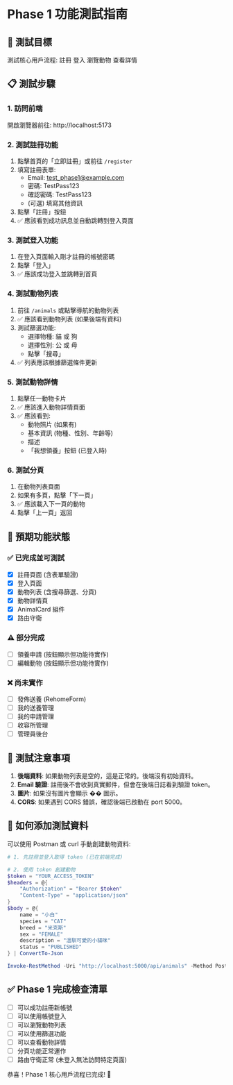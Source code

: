 ﻿# Phase 1 功能測試指南

## 🎯 測試目標
測試核心用戶流程: 註冊  登入  瀏覽動物  查看詳情

## 📋 測試步驟

### 1. 訪問前端
開啟瀏覽器前往: http://localhost:5173

### 2. 測試註冊功能
1. 點擊首頁的「立即註冊」或前往 `/register`
2. 填寫註冊表單:
   - Email: test_phase1@example.com
   - 密碼: TestPass123
   - 確認密碼: TestPass123
   - (可選) 填寫其他資訊
3. 點擊「註冊」按鈕
4. ✅ 應該看到成功訊息並自動跳轉到登入頁面

### 3. 測試登入功能
1. 在登入頁面輸入剛才註冊的帳號密碼
2. 點擊「登入」
3. ✅ 應該成功登入並跳轉到首頁

### 4. 測試動物列表
1. 前往 `/animals` 或點擊導航的動物列表
2. ✅ 應該看到動物列表 (如果後端有資料)
3. 測試篩選功能:
   - 選擇物種: 貓 或 狗
   - 選擇性別: 公 或 母
   - 點擊「搜尋」
4. ✅ 列表應該根據篩選條件更新

### 5. 測試動物詳情
1. 點擊任一動物卡片
2. ✅ 應該進入動物詳情頁面
3. ✅ 應該看到:
   - 動物照片 (如果有)
   - 基本資訊 (物種、性別、年齡等)
   - 描述
   - 「我想領養」按鈕 (已登入時)

### 6. 測試分頁
1. 在動物列表頁面
2. 如果有多頁，點擊「下一頁」
3. ✅ 應該載入下一頁的動物
4. 點擊「上一頁」返回

## 🐛 預期功能狀態

### ✅ 已完成並可測試
- [x] 註冊頁面 (含表單驗證)
- [x] 登入頁面
- [x] 動物列表 (含搜尋篩選、分頁)
- [x] 動物詳情頁
- [x] AnimalCard 組件
- [x] 路由守衛

### ⚠️ 部分完成
- [ ] 領養申請 (按鈕顯示但功能待實作)
- [ ] 編輯動物 (按鈕顯示但功能待實作)

### ❌ 尚未實作
- [ ] 發佈送養 (RehomeForm)
- [ ] 我的送養管理
- [ ] 我的申請管理
- [ ] 收容所管理
- [ ] 管理員後台

## 📝 測試注意事項

1. **後端資料**: 如果動物列表是空的，這是正常的。後端沒有初始資料。
2. **Email 驗證**: 註冊後不會收到真實郵件，但會在後端日誌看到驗證 token。
3. **圖片**: 如果沒有圖片會顯示 �� 圖示。
4. **CORS**: 如果遇到 CORS 錯誤，確認後端已啟動在 port 5000。

## 🔧 如何添加測試資料

可以使用 Postman 或 curl 手動創建動物資料:

```powershell
# 1. 先註冊並登入取得 token (已在前端完成)

# 2. 使用 token 創建動物
$token = "YOUR_ACCESS_TOKEN"
$headers = @{
    "Authorization" = "Bearer $token"
    "Content-Type" = "application/json"
}
$body = @{
    name = "小白"
    species = "CAT"
    breed = "米克斯"
    sex = "FEMALE"
    description = "溫馴可愛的小貓咪"
    status = "PUBLISHED"
} | ConvertTo-Json

Invoke-RestMethod -Uri "http://localhost:5000/api/animals" -Method Post -Headers $headers -Body $body
```

## ✅ Phase 1 完成檢查清單

- [ ] 可以成功註冊新帳號
- [ ] 可以使用帳號登入
- [ ] 可以瀏覽動物列表
- [ ] 可以使用篩選功能
- [ ] 可以查看動物詳情
- [ ] 分頁功能正常運作
- [ ] 路由守衛正常 (未登入無法訪問特定頁面)

恭喜！Phase 1 核心用戶流程已完成! 🎉
